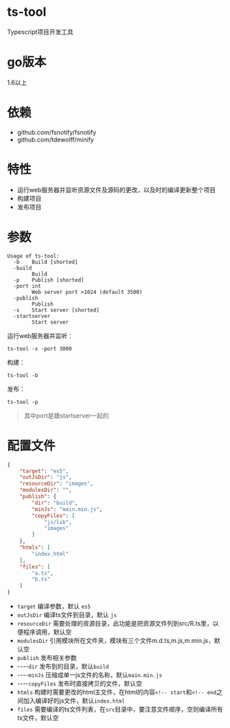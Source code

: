 # ts-tool
Typescript项目开发工具

# go版本
1.6以上

# 依赖
* github.com/fsnotify/fsnotify
* github.com/tdewolff/minify

# 特性
* 运行web服务器并监听资源文件及源码的更改，以及时的编译更新整个项目
* 构建项目
* 发布项目

# 参数

```shell
Usage of ts-tool:
  -b    Build [shorted]
  -build
        Build
  -p    Publish [shorted]
  -port int
        Web server port >1024 (default 3500)
  -publish
        Publish
  -s    Start server [shorted]
  -startserver
        Start server
```
运行web服务器并监听：

```shell
ts-tool -s -port 3000
```
构建：

```shell
ts-tool -b
```
发布：

```shell
ts-tool -p
```
> 其中port是跟startserver一起的

# 配置文件

```json
{
    "target": "es5",
    "outJsDir": "js",
    "resourceDir": "images",
    "modulesDir": "",
    "publish": {
        "dir": "build",
        "minJs": "main.min.js",
        "copyFiles": [
            "js/lib",
            "images"
        ]
    },
    "htmls": [
        "index.html"
    ],
    "files": [
        "a.ts",
        "b.ts"
    ]
}
```
* `target` 编译参数，默认 `es5` 
* `outJsDir` 编译ts文件到目录，默认 `js` 
* `resourceDir` 需要处理的资源目录，此功能是把资源文件列到src/R.ts里，以便程序调用，默认空
* `modulesDir` 引用模块所在文件夹，模块有三个文件m.d.ts,m.js,m.min.js，默认空
* `publish` 发布相关参数
* ----`dir` 发布到的目录，默认`build`
* ----`minJs` 压缩成单一js文件的名称，默认`main.min.js`
* ----`copyFiles` 发布时直接拷贝的文件，默认空
* `htmls` 构建时需要更改的html主文件，在html的内容`<!-- start`和`<!-- end`之间加入编译好的js文件，默认`index.html`
* `files` 需要编译的ts文件列表，在`src`目录中，要注意文件顺序，空则编译所有ts文件，默认空

